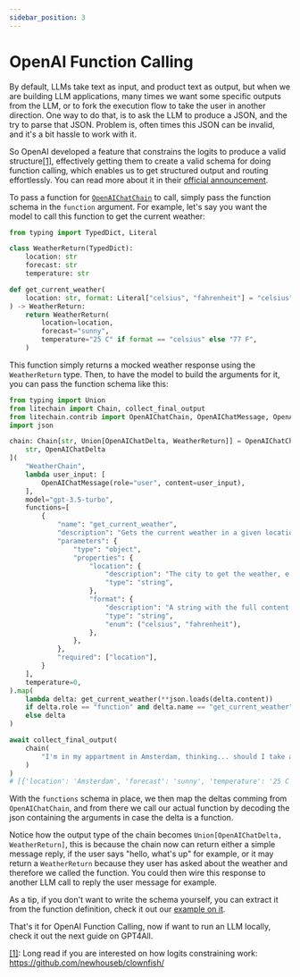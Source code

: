 ```yaml
---
sidebar_position: 3
---
```


# OpenAI Function Calling

By default, LLMs take text as input, and product text as output, but when we are building LLM applications, many times we want some specific outputs from the LLM, or to fork the execution flow to take the user in another direction. One way to do that, is to ask the LLM to produce a JSON, and the try to parse that JSON. Problem is, often times this JSON can be invalid, and it's a bit hassle to work with it.

So OpenAI developed a feature that constrains the logits to produce a valid structure[[1]](https://github.com/newhouseb/clownfish/), effectively getting them to create a valid schema for doing function calling, which enables us to get structured output and routing effortlessly. You can read more about it in their [official announcement](https://openai.com/blog/function-calling-and-other-api-updates).

To pass a function for [`OpenAIChatChain`](pathname:///reference/litechain/contrib/index.html#litechain.contrib.OpenAIChatChain) to call, simply pass the function schema in the `function` argument. For example, let's say you want the model to call this function to get the current weather:

```python
from typing import TypedDict, Literal

class WeatherReturn(TypedDict):
    location: str
    forecast: str
    temperature: str

def get_current_weather(
    location: str, format: Literal["celsius", "fahrenheit"] = "celsius"
) -> WeatherReturn:
    return WeatherReturn(
        location=location,
        forecast="sunny",
        temperature="25 C" if format == "celsius" else "77 F",
    )
```

This function simply returns a mocked weather response using the `WeatherReturn` type. Then, to have the model to build the arguments for it, you can pass the function schema like this:

```python
from typing import Union
from litechain import Chain, collect_final_output
from litechain.contrib import OpenAIChatChain, OpenAIChatMessage, OpenAIChatDelta
import json

chain: Chain[str, Union[OpenAIChatDelta, WeatherReturn]] = OpenAIChatChain[
    str, OpenAIChatDelta
](
    "WeatherChain",
    lambda user_input: [
        OpenAIChatMessage(role="user", content=user_input),
    ],
    model="gpt-3.5-turbo",
    functions=[
        {
            "name": "get_current_weather",
            "description": "Gets the current weather in a given location, use this function for any questions related to the weather",
            "parameters": {
                "type": "object",
                "properties": {
                    "location": {
                        "description": "The city to get the weather, e.g. San Francisco. Guess the location from user messages",
                        "type": "string",
                    },
                    "format": {
                        "description": "A string with the full content of what the given role said",
                        "type": "string",
                        "enum": ("celsius", "fahrenheit"),
                    },
                },
            },
            "required": ["location"],
        }
    ],
    temperature=0,
).map(
    lambda delta: get_current_weather(**json.loads(delta.content))
    if delta.role == "function" and delta.name == "get_current_weather"
    else delta
)

await collect_final_output(
    chain(
        "I'm in my appartment in Amsterdam, thinking... should I take an umbrella for my pet chicken?"
    )
)
# [{'location': 'Amsterdam', 'forecast': 'sunny', 'temperature': '25 C'}]
```

With the `functions` schema in place, we then map the deltas comming from `OpenAIChatChain`, and from there we call our actual function by decoding the json containing the arguments in case the delta is a function.

Notice how the output type of the chain becomes `Union[OpenAIChatDelta, WeatherReturn]`, this is because the chain now can return either a simple message reply, if the user says "hello, what's up" for example, or it may return a `WeatherReturn` because they user has asked about the weather and therefore we called the function. You could then wire this response to another LLM call to reply the user message for example.

As a tip, if you don't want to write the schema yourself, you can extract it from the function definition, check it out our [example on it](../examples/openai-function-call-extract-schema).

That's it for OpenAI Function Calling, now if want to run an LLM locally, check it out the next guide on GPT4All.

[[1]](https://github.com/newhouseb/clownfish/): Long read if you are interested on how logits constraining work: https://github.com/newhouseb/clownfish/
